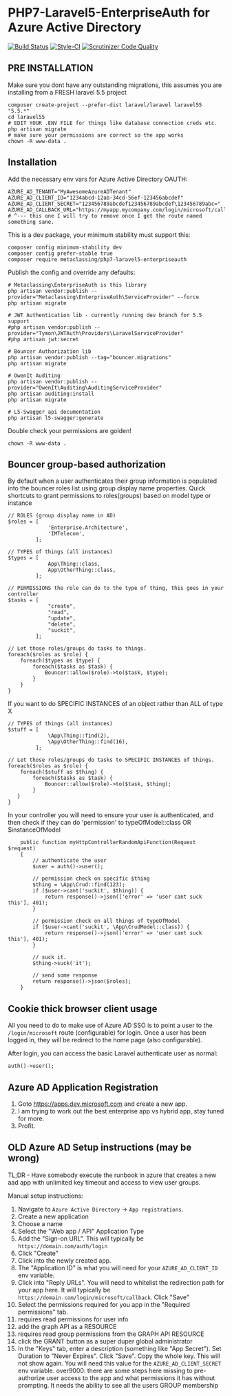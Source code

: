 # PHP7-Laravel5-EnterpriseAuth for Azure Active Directory
[![Build Status](https://scrutinizer-ci.com/g/metaclassing/PHP7-Laravel5-EnterpriseAuth/badges/build.png?b=master)](https://scrutinizer-ci.com/g/metaclassing/PHP7-Laravel5-EnterpriseAuth/build-status/master)
[![Style-CI](https://styleci.io/repos/122122106/shield?branch=master)](https://styleci.io/repos/122122106)
[![Scrutinizer Code Quality](https://scrutinizer-ci.com/g/metaclassing/PHP7-Laravel5-EnterpriseAuth/badges/quality-score.png?b=master)](https://scrutinizer-ci.com/g/metaclassing/PHP7-Laravel5-EnterpriseAuth/?branch=master)

## PRE INSTALLATION

Make sure you dont have any outstanding migrations, this assumes you are installing from a FRESH laravel 5.5 project
```
composer create-project --prefer-dist laravel/laravel laravel55 "5.5.*"
cd laravel55
# EDIT YOUR .ENV FILE for things like database connection creds etc.
php artisan migrate
# make sure your permissions are correct so the app works
chown -R www-data .

```

## Installation

Add the necessary env vars for Azure Active Directory OAUTH:

```
AZURE_AD_TENANT="MyAwesomeAzureADTenant"
AZURE_AD_CLIENT_ID="1234abcd-12ab-34cd-56ef-123456abcdef"
AZURE_AD_CLIENT_SECRET="123456789abcdef123456789abcdef\123456789abc="
AZURE_AD_CALLBACK_URL="https://myapp.mycompany.com/login/microsoft/callback"
# ^--- this one I will try to remove once I get the route named something sane.
```

This is a dev package, your minimum stability must support this:
```
composer config minimum-stability dev
composer config prefer-stable true
composer require metaclassing/php7-laravel5-enterpriseauth
```

Publish the config and override any defaults:

```
# Metaclassing\EnterpriseAuth is this library
php artisan vendor:publish --provider="Metaclassing\EnterpriseAuth\ServiceProvider" --force
php artisan migrate

# JWT Authentication lib - currently running dev branch for 5.5 support
#php artisan vendor:publish --provider="Tymon\JWTAuth\Providers\LaravelServiceProvider"
#php artisan jwt:secret

# Bouncer Authorization lib
php artisan vendor:publish --tag="bouncer.migrations"
php artisan migrate

# OwenIt Auditing
php artisan vendor:publish --provider="OwenIt\Auditing\AuditingServiceProvider"
php artisan auditing:install
php artisan migrate

# L5-Swagger api documentation
php artisan l5-swagger:generate
```

Double check your permissions are golden!

```
chown -R www-data .
```


## Bouncer group-based authorization
By default when a user authenticates their group information is populated into the bouncer roles list using group display name properties.
Quick shortcuts to grant permissions to roles(groups) based on model type or instance
```
// ROLES (group display name in AD)
$roles = [
             'Enterprise.Architecture',
             'IMTelecom',
         ];

// TYPES of things (all instances)
$types = [
             App\Thing::class,
             App\OtherThing::class,
         ];

// PERMISSIONS the role can do to the type of thing, this goes in your controller
$tasks = [
             "create",
             "read",
             "update",
             "delete",
             "suckit",
         ];

// Let those roles/groups do tasks to things.
foreach($roles as $role) {
    foreach($types as $type) {
        foreach($tasks as $task) {
            Bouncer::allow($role)->to($task, $type);
        }
    }
}
```

If you want to do SPECIFIC INSTANCES of an object rather than ALL of type X
```
// TYPES of things (all instances)
$stuff = [
             \App\Thing::find(2),
             \App\OtherThing::find(16),
         ];

// Let those roles/groups do tasks to SPECIFIC INSTANCES of things.
foreach($roles as $role) {
    foreach($stuff as $thing) {
        foreach($tasks as $task) {
            Bouncer::allow($role)->to($task, $thing);
        }
   }
}
```
In your controller you will need to ensure your user is authenticated, and then check if they can do 'permission' to typeOfModel::class OR $instanceOfModel
```
    public function myHttpControllerRandomApiFunction(Request $request)
    {
        // authenticate the user
        $user = auth()->user();

        // permission check on specific $thing
        $thing = \App\Crud::find(123);
        if ($user->cant('suckit', $thing)) {
            return response()->json(['error' => 'user cant suck this'], 401);
        }

        // permission check on all things of typeOfModel
        if ($user->cant('suckit', \App\CrudModel::class)) {
            return response()->json(['error' => 'user cant suck this'], 401);
        }

        // suck it.
        $thing->suck('it');

        // send some response
        return response()->json($roles);
    }
```

## Cookie thick browser client usage

All you need to do to make use of Azure AD SSO is to point a user to the `/login/microsoft` route (configurable) for login. Once a user has been logged in, they will be redirect to the home page (also configurable).

After login, you can access the basic Laravel authenticate user as normal:

```
auth()->user();
```

## Azure AD Application Registration
1. Goto https://apps.dev.microsoft.com and create a new app.
2. I am trying to work out the best enterprise app vs hybrid app, stay tuned for more.
3. Profit.


## OLD Azure AD Setup instructions (may be wrong)

TL;DR - Have somebody execute the runbook in azure that creates a new aad app with unlimited key timeout and access to view user groups.

Manual setup instructions:

1. Navigate to `Azure Active Directory` -> `App registrations`.
2. Create a new application
  1. Choose a name
  2. Select the "Web app / API" Application Type
  3. Add the "Sign-on URL". This will typically be `https://domain.com/auth/login`
  4. Click "Create"
3. Click into the newly created app.
4. The "Application ID" is what you will need for your `AZURE_AD_CLIENT_ID` env variable.
5. Click into "Reply URLs". You will need to whitelist the redirection path for your app here. It will typically be `https://domain.com/login/microsoft/callback`. Click "Save"
6. Select the permissions required for you app in the "Required permissions" tab.
  1. requires read permissions for user info
  2. add the graph API as a RESOURCE
  3. requires read group permissions from the GRAPH API RESOURCE
  4. click the GRANT button as a super duper global administrator
8. In the "Keys" tab, enter a description (something like "App Secret"). Set Duration to "Never Expires". Click "Save". Copy the whole key. This will not show again. You will need this value for the `AZURE_AD_CLIENT_SECRET` env variable.
over9000: there are some steps here missing to pre-authorize user access to the app and what permissions it has without prompting. It needs the ability to see all the users GROUP membership
